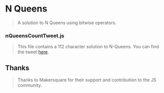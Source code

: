 # N Queens
> A solution to N Queens using bitwise operators.

### nQueensCountTweet.js
> This file contains a 112 character solution to N-Queens.
> You can find the tweet [here](https://goo.gl/72b3FZ).

## Thanks
> Thanks to Makersquare for their support and contribution to the JS community.
